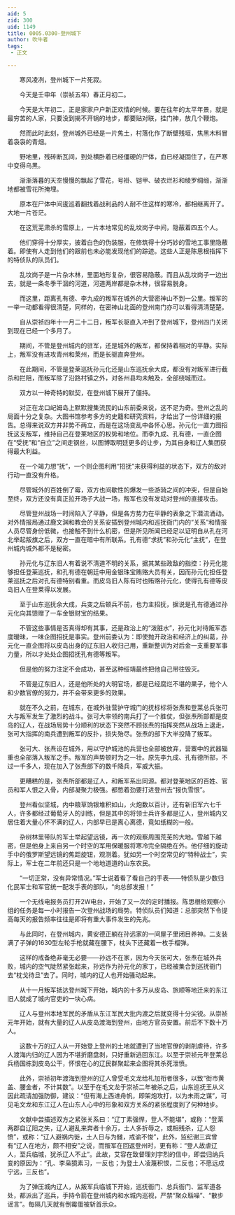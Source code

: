 ```yaml
---
aid: 5
zid: 300
uid: 1149
title: 0005.0300-登州城下
author: 吹牛者
tags: 
 - 正文

---
```




　　寒风凌冽，登州城下一片死寂。

　　今天是壬申年（崇祯五年）春正月初二。

　　今天是大年初二，正是家家户户新正欢情的时候。要在往年的太平年景，就是最穷苦的人家，只要没到揭不开锅的地步，都要贴对联，挂门神，放几个鞭炮。

　　然而此时此刻，登州城外已经是一片焦土，村落化作了断壁残垣，焦黑木料冒着袅袅的青烟。

　　野地里，残砖断瓦间，到处横卧着已经僵硬的尸体，血已经凝固住了，在严寒中变得乌黑。

　　渐渐落暮的天空慢慢的飘起了雪花，号褂、铠甲、破衣烂衫和绫罗绸缎，渐渐地都被雪花所掩埋。

　　原本在尸体中间逡巡着翻找着战利品的人耐不住这样的寒冷，都相继离开了。大地一片苍茫。

　　在这荒芜肃杀的雪原上，一片本地常见的乱坟岗子中间，隐蔽着四五个人。

　　他们穿得十分厚实，披着白色的伪装服，在修筑得十分巧妙的雪地工事里隐蔽着。即使有人走到他们的跟前也未必能发现他们的踪迹。这些人正是陈思根指挥下的特侦队的队员们。

　　乱坟岗子是一片杂木林，里面地形复杂，很容易隐蔽。而且从乱坟岗子一边出去，就是一条冬季干涸的河道，河道两岸都是杂木林，很容易脱身。

　　而这里，距离孔有德、李九成的叛军在城外的大营密神山不到一公里。叛军的一举一动都看得很清楚，同样的，在密神山北面的登州南门亦可以看得清清楚楚。

　　自从崇祯四年十一月二十二日，叛军长驱直入冲到了登州城下，登州四门关闭到现在已经一个多月了。

　　期间，不管是登州城内的驻军，还是城外的叛军，都保持着相对的平静。实际上，叛军没有进攻青州和莱州，而是长驱直奔登州。

　　在此期间，不管是登莱巡抚孙元化还是山东巡抚余大成，都没有对叛军进行截杀和拦阻，而叛军除了沿路村镇之外，对各州县均未触及，全部绕城而过。

　　双方以一种奇特的默契，在登州城下展开了僵持。

　　对正在龙口屺姆岛上默默搜集流民的山东前委来说，这不足为奇。登州之乱的局面十分之复杂。大图书馆参考多方的史籍和研究资料，才给出了一份详细的报告。总得来说双方并非势不两立，而是在这场变乱中各怀心思。孙元化一直力图招抚这支叛军，维持自己在登莱地区的权势和地位。而李九成、孔有德，一直企图在“受抚”和“自立”之间走钢丝，以图博取明廷更多的让步，为其自身和辽人集团获得最大利益。

　　在一个竭力想“抚”，一个则企图利用“招抚”来获得利益的状态下，双方的敌对行动一直没有升格。

　　尽管城外的百姓倒了霉，双方也间歇性的爆发一些游骑之间的冲突，但是自始至终，双方还没有真正拉开场子大战一场，叛军也没有发动对登州的直接攻击。

　　尽管登州战场一时间陷入了平静，但是各方势力在平静的表象之下潜流涌动。对外情报局通过鹿文渊和教会的关系安插到登州城内和巡抚衙门内的“关系”和情报人员尽管身份低微，也接触不到什么机密，但是所见所闻已经足以证明自从孔在河北举起叛旗之后，双方一直在暗中有所联系。孔有德“求抚”和孙元化“主抚”，在登州城内城外都不是秘密。

　　孙元化与辽东旧人有着说不清道不明的关系，据其某些政敌的指控：孙元化能够担任登莱巡抚，和孔有德在朝廷中用金银珠宝贿赂大员有关，因而孙元化担任登莱巡抚之后对孔有德特别看重。而皮岛旧人陈有时也贿赂孙元化，使得孔有德等皮岛旧人在登莱得以发展。

　　至于山东巡抚余大成，兵变之后顿兵不前，也力主招抚，据说是孔有德通过孙元化向其馈赠了一车金银财宝的结果。

　　不管这些事情是否真得却有其事，还是政治上的“泼脏水”，孙元化对待叛军态度暧昧，一味企图招抚是事实。登州前委认为：即使抛开政治和经济上的纠葛，孙元化一直企图将以皮岛出身的辽东旧人收归己用，重新整训为对后金一支重要军事力量，所以才处处企图招抚孔有德等叛军。

　　但是他的努力注定不会成功，甚至这种绥靖最终把他自己带往毁灭。

　　不管是辽东旧人，还是他所处的大明官场，都是已经腐烂不堪的果子，他个人和少数官僚的努力，并不会带来更多的效果。

　　就在不久之前，在城东，在城外驻营护守城门的抚标标将张焘和登莱总兵张可大与叛军发生了激烈的战斗。张可大率领的南兵打了一个胜仗，但张焘所部都是皮岛的辽人，在战场局势十分顺利的状态下突然不顾张焘的指挥突然从战场上退走，张可大指挥的南兵遭到叛军的反扑，损失殆尽。张焘的部下大半投降了叛军。

　　张可大、张焘设在城外，用以守护城池的兵营也全部被放弃，营寨中的武器辎重也全部落入叛军之手。叛军的声势顿时为之一壮。原先李九成、孔有德所部，不过一千多人，现在加入了张焘部下的数千降兵，军威大振。

　　更糟糕的是，张焘所部都是辽人，和叛军系出同源。都对登莱地区的百姓、官员和军人恨之入骨，内部凝聚力极强。都憋着劲要打进登州去“报仇雪恨”。

　　登州看似坚城，内中粮草饷银堆积如山，火炮数以百计，还有新旧军六七千人，许多都经过葡萄牙人的训练，但是其中的将领士兵许多都是辽人，登州城内又居住着大量心怀不满的辽人，内部早已是离心离德，竟如纸糊的一般。

　　杂树林里带队的军士举起望远镜，再一次的观察周围荒芜的大地。雪越下越密，但是他身上来自另一个时空的军用保暖服将寒冷完全隔绝在外。他仔细的旋动手中的俄罗斯望远镜的焦距旋钮，观测着。犹如另一个时空常见的“特种战士”，实际上，军士在二年前还只是一个地地道道的山东农民。

　　“一切正常，没有异常情况。”军士说着看了看自己的手表——特侦队是少数归化民军士和军官统一配发手表的部队，“向总部发报！”

　　一个无线电报务员打开2W电台，开始了又一次的定时播报。陈思根给观察小组的任务是每一小时报告一次登州战场的局势。特侦队员们知道：总部突然下令提高每天的报告频率往往是即将有重大事件发生的先兆。

　　与此同时，在登州城内，黄安德正躺在孙远家的一间屋子里闭目养神。二支装满了子弹的1630型左轮手枪就藏在腰下，枕头下还藏着一枚手榴弹。

　　这样的戒备绝非毫无必要——孙远不在家，因为今天张可大，张焘在城外兵败，城内的空气陡然紧张起来，孙远作为孙元化的家丁，已经被集合到巡抚衙门去“枕戈待旦”去了。同时，城内的辽人也开始骚动起来。

　　从十一月叛军抵达登州城下开始，城内的十多万从皮岛、旅顺等地迁来的东江旧人就成了城内官吏的一块心病。

　　辽人与登州本地军民的矛盾从东江军民大批内渡之后就变得十分尖锐。从崇祯元年开始，就有大量的辽人从皮岛渡海到登州，由地方官员安置。前后不下数十万人。

　　这数十万的辽人从一开始登上登州的土地就遭到了当地官僚的剥削虐待，许多人渡海内归的辽人因为不堪折磨盘剥，只好重新逃回东江。以至于崇祯元年登莱总兵杨国栋到皮岛公干，怀恨在心的辽民群聚起来企图将其杀死泄愤。

　　此外，崇祯初年渡海到登州的辽人曾受毛文龙给札加衔者很多，以致“街市黄盖、腰金者，不计其数”。以至于在毛文龙于崇祯二年被杀之后，山东巡抚王从义因此疏请加强防御，建议：“但有海上西进舟帆，即架炮攻打，以为未雨之谋”，可见毛文龙和东江辽人在山东人心中的形象和双方关系的紧张程度到了何种地步。

　　文献中尝描述双方之紧张关系曰：“辽丁素强悍，登人不能堪”，或称：“登莱两郡自辽阳之失，辽人避乱来奔者十余万，土人多折辱之，或相残杀，辽人怨愤”，或称：“辽人避祸内徙，土人日与为雠，戒谕不悛”，此外，监纪谢三宾曾有“辽人在地方，颇不相安”之说，而叛军在回返登州时，更有称：“登人故虐辽人，至兵临城，犹杀辽人不止”。此故，艾容在致督理刘宇烈的信中，即尝归纳兵变的原因为：“孔、李枭獍素习，一反也；为登土人凌蔑积恨，二反也；不愿远戍宁远，三反也”。

　　为了弹压城内辽人，从叛军兵临城下开始，巡抚衙门、总兵衙门、监军道各处，都派出了巡兵，手持令箭在登州城内和水城内巡视，严禁“聚众聒噪”、“散步谣言”。每隔几天就有倒霉蛋被斩首示众。


